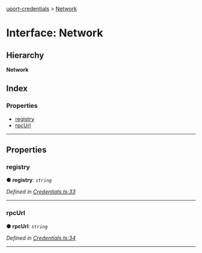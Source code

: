 [uport-credentials](../README.md) > [Network](../interfaces/network.md)

# Interface: Network

## Hierarchy

**Network**

## Index

### Properties

* [registry](network.md#registry)
* [rpcUrl](network.md#rpcurl)

---

## Properties

<a id="registry"></a>

###  registry

**● registry**: *`string`*

*Defined in [Credentials.ts:33](https://github.com/uport-project/uport-credentials/blob/c498e74/src/Credentials.ts#L33)*

___
<a id="rpcurl"></a>

###  rpcUrl

**● rpcUrl**: *`string`*

*Defined in [Credentials.ts:34](https://github.com/uport-project/uport-credentials/blob/c498e74/src/Credentials.ts#L34)*

___

